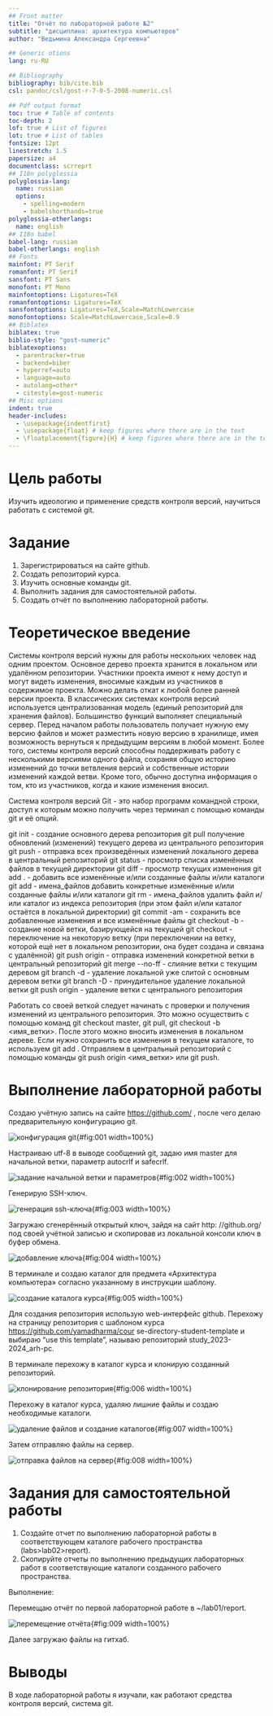 ```yaml
---
## Front matter
title: "Отчёт по лабораторной работе №2"
subtitle: "дисциплина: архитектура компьютеров"
author: "Ведьмина Александра Сергеевна"

## Generic otions
lang: ru-RU

## Bibliography
bibliography: bib/cite.bib
csl: pandoc/csl/gost-r-7-0-5-2008-numeric.csl

## Pdf output format
toc: true # Table of contents
toc-depth: 2
lof: true # List of figures
lot: true # List of tables
fontsize: 12pt
linestretch: 1.5
papersize: a4
documentclass: scrreprt
## I18n polyglossia
polyglossia-lang:
  name: russian
  options:
	- spelling=modern
	- babelshorthands=true
polyglossia-otherlangs:
  name: english
## I18n babel
babel-lang: russian
babel-otherlangs: english
## Fonts
mainfont: PT Serif
romanfont: PT Serif
sansfont: PT Sans
monofont: PT Mono
mainfontoptions: Ligatures=TeX
romanfontoptions: Ligatures=TeX
sansfontoptions: Ligatures=TeX,Scale=MatchLowercase
monofontoptions: Scale=MatchLowercase,Scale=0.9
## Biblatex
biblatex: true
biblio-style: "gost-numeric"
biblatexoptions:
  - parentracker=true
  - backend=biber
  - hyperref=auto
  - language=auto
  - autolang=other*
  - citestyle=gost-numeric
## Misc options
indent: true
header-includes:
  - \usepackage{indentfirst}
  - \usepackage{float} # keep figures where there are in the text
  - \floatplacement{figure}{H} # keep figures where there are in the text
---
```


# Цель работы

Изучить идеологию и применение средств контроля версий, научиться работать с
системой git.

# Задание

1. Зарегистрироваться на сайте github.
2. Создать репозиторий курса.
3. Изучить основные команды git.
4. Выполнить задания для самостоятельной работы.
5. Создать отчёт по выполнению лабораторной работы.

# Теоретическое введение

Системы контроля версий нужны для работы нескольких человек над одним проектом.
Основное дерево проекта хранится в локальном или удалённом репозитории.
Участники проекта имеют к нему доступ и могут видеть изменения, вносимые каждым
из участников в содержимое проекта. Можно делать откат к любой более ранней
версии проекта.
В классических системах контроля версий используется централизованная модель
(единый репозиторий для хранения файлов). Большинство функций выполняет
специальный сервер. Перед началом работы пользователь получает нужную ему
версию файлов и может разместить новую версию в хранилище, имея возможность
вернуться к предыдущим версиям в любой момент.
Более того, системы контроля версий способны поддерживать работу с несколькими
версиями одного файла, сохраняя общую историю изменений до точки ветвления
версий и собственные истории изменений каждой ветви. Кроме того, обычно доступна
информация о том, кто из участников, когда и какие изменения вносил.

Система контроля версий Git - это набор программ командной строки, доступ к
которым можно получить через терминал с помощью команды git и её опций.

git init - создание основного дерева репозитория git pull получение обновлений
(изменений) текущего дерева из центрального репозитория
git push - отправка всех произведённых изменений локального дерева в центральный
репозиторий
git status - просмотр списка изменённых файлов в текущей директории
git diff - просмотр текущих изменения
git add . - добавить все изменённые и/или созданные файлы и/или каталоги
git add - имена_файлов добавить конкретные изменённые и/или созданные файлы и/или
каталоги
git rm - имена_файлов удалить файл и/или каталог из индекса репозитория (при этом
файл и/или каталог остаётся в локальной директории)
git commit -am - сохранить все добавленные изменения и все изменённые файлы
git checkout -b - создание новой ветки, базирующейся на текущей
git checkout - переключение на некоторую ветку (при переключении на ветку, которой
ещё нет в локальном репозитории, она будет создана и связана с удалённой)
git push origin - отправка изменений конкретной ветки в центральный репозиторий
git merge --no-ff - слияние ветки с текущим деревом
git branch -d - удаление локальной уже слитой с основным деревом ветки
git branch -D - принудительное удаление локальной ветки
git push origin - удаление ветки с центрального репозитория

Работать со своей веткой следует начинать с проверки и получения изменений из
центрального репозитория. Это можно осуществить с помощью команд git checkout
master, git pull, git checkout -b <имя_ветки>. После этого можно вносить изменения в
локальном дереве. Если нужно сохранить все изменения в текущем каталоге, то
используем git add . Отправляем в центральный репозиторий с помощью команды git
push origin <имя_ветки> или git push.

# Выполнение лабораторной работы

Создаю учётную запись на сайте https://github.com/ , после чего делаю
предварительную конфигурацию git.

![конфигурация git](image/image.UDWMC2.png){#fig:001 width=100%}

Настраиваю utf-8 в выводе сообщений git, задаю имя master для начальной ветки,
параметр autocrlf и safecrlf.

![задание начальной ветки и параметров](image/image.T30MC2.png){#fig:002 width=100%}

Генерирую SSH-ключ.

![генерация ssh-ключа](image/image.9X7GC2.png){#fig:003 width=100%}

Загружаю сгенерённый открытый ключ, зайдя на сайт http: //github.org/ под своей
учётной записью и скопировав из локальной консоли ключ в буфер обмена.

![добавление ключа](image/image.FWGXC2.png){#fig:004 width=100%}

В терминале и создаю каталог для предмета «Архитектура компьютера» согласно
указанному в инструкции шаблону.

![создание каталога курса](image/image.ZZCYC2.png){#fig:005 width=100%}

Для создания репозитория использую web-интерфейс github. Перехожу на страницу
репозитория с шаблоном курса https://github.com/yamadharma/cour
se-directory-student-template и выбираю “use this template”, называю репозиторий
study_2023-2024_arh-pc.

В терминале перехожу в каталог курса и клонирую созданный репозиторий.

![клонирование репозитория](image/image.JHCWC2.png){#fig:006 width=100%}

Перехожу в каталог курса, удаляю лишние файлы и создаю необходимые каталоги.

![удаление файлов и создание каталогов](image/image.KMXRC2.png){#fig:007 width=100%}

Затем отправляю файлы на сервер.

![отправка файлов на сервер](image/image.H7REC2.png){#fig:008 width=100%}

# Задания для самостоятельной работы

1. Создайте отчет по выполнению лабораторной работы в соответствующем каталоге
рабочего пространства (labs>lab02>report).
2. Скопируйте отчеты по выполнению предыдущих лабораторных работ в
соответствующие каталоги созданного рабочего пространства.

Выполнение:

Перемещаю отчёт по первой лабораторной работе в ~/lab01/report.

![перемещение отчёта](image/image.V6NHC3.png){#fig:009 width=100%}

Далее загружаю файлы на гитхаб.

# Выводы

В ходе лабораторной работы я изучали, как работают средства контроля версий,
система git.
